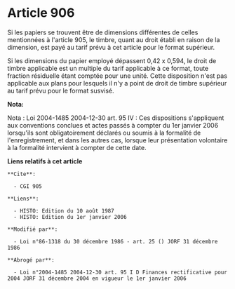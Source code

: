 # Article 906

Si les papiers se trouvent être de dimensions différentes de celles mentionnées à l'article 905, le timbre, quant au droit
établi en raison de la dimension, est payé au tarif prévu à cet article pour le format supérieur.

Si les dimensions du papier employé dépassent 0,42 x 0,594, le droit de timbre applicable est un multiple du tarif applicable
à ce format, toute fraction résiduelle étant comptée pour une unité. Cette disposition n'est pas applicable aux plans pour
lesquels il n'y a point de droit de timbre supérieur au tarif prévu pour le format susvisé.

**Nota:**

Nota : Loi 2004-1485 2004-12-30 art. 95 IV : Ces dispositions s'appliquent aux conventions conclues et actes passés à compter
du 1er janvier 2006 lorsqu'ils sont obligatoirement déclarés ou soumis à la formalité de l'enregistrement, et dans les autres
cas, lorsque leur présentation volontaire à la formalité intervient à compter de cette date.

**Liens relatifs à cet article**

	**Cite**:

	  - CGI 905

	**Liens**:

	  - HISTO: Edition du 10 août 1987
	  - HISTO: Edition du 1er janvier 2006

	**Modifié par**:

	  - Loi n°86-1318 du 30 décembre 1986 - art. 25 () JORF 31 décembre 1986

	**Abrogé par**:

	  - Loi n°2004-1485 2004-12-30 art. 95 I D Finances rectificative pour 2004 JORF 31 décembre 2004 en vigueur le 1er janvier 2006
